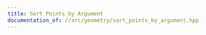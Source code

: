 ```yaml
---
title: Sort Points by Argument
documentation_of: //src/geometry/sort_points_by_argument.hpp
---
```


